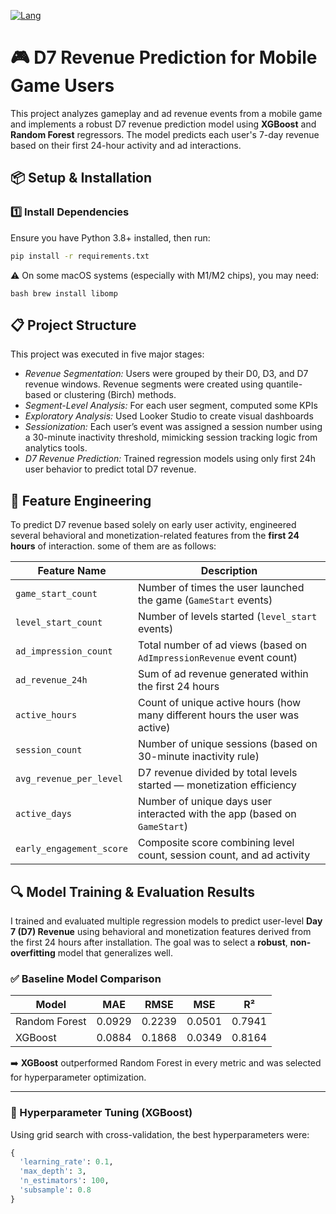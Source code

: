 <p>
  <a href="#">
    <img alt="Lang" src="https://img.shields.io/static/v1?label=lang&message=en&color=blue" target="_blank" />
  </a>
</p>

# 🎮 D7 Revenue Prediction for Mobile Game Users

This project analyzes gameplay and ad revenue events from a mobile game and implements a robust D7 revenue prediction model using **XGBoost** and **Random Forest** regressors. The model predicts each user's 7-day revenue based on their first 24-hour activity and ad interactions.

## 📦 Setup & Installation

### 1️⃣ Install Dependencies

Ensure you have Python 3.8+ installed, then run:

```bash
pip install -r requirements.txt
```

⚠️ On some macOS systems (especially with M1/M2 chips), you may need:

```
bash brew install libomp
```
## :clipboard: Project Structure
This project was executed in five major stages:
  - *Revenue Segmentation:* Users were grouped by their D0, D3, and D7 revenue windows. Revenue segments were created using quantile-based or clustering (Birch) methods.
  - *Segment-Level Analysis:* For each user segment, computed some KPIs 
  - *Exploratory Analysis:* Used Looker Studio to create visual dashboards
  - *Sessionization:* Each user’s event was assigned a session number using a 30-minute inactivity threshold, mimicking session tracking logic from analytics tools.
  - *D7 Revenue Prediction:* Trained regression models using only first 24h user behavior to predict total D7 revenue.

## 🧠 Feature Engineering

To predict D7 revenue based solely on early user activity, engineered several behavioral and monetization-related features from the **first 24 hours** of interaction. some of them are as follows:

| Feature Name             | Description                                                                 |
|--------------------------|-----------------------------------------------------------------------------|
| `game_start_count`       | Number of times the user launched the game (`GameStart` events)             |
| `level_start_count`      | Number of levels started (`level_start` events)                             |
| `ad_impression_count`    | Total number of ad views (based on `AdImpressionRevenue` event count)       |
| `ad_revenue_24h`         | Sum of ad revenue generated within the first 24 hours                       |
| `active_hours`           | Count of unique active hours (how many different hours the user was active) |
| `session_count`          | Number of unique sessions (based on 30-minute inactivity rule)              |
| `avg_revenue_per_level`    | D7 revenue divided by total levels started — monetization efficiency        |
| `active_days`              | Number of unique days user interacted with the app (based on `GameStart`)   |
| `early_engagement_score`   | Composite score combining level count, session count, and ad activity        |

## 🔍 Model Training & Evaluation Results

I trained and evaluated multiple regression models to predict user-level **Day 7 (D7) Revenue** using behavioral and monetization features derived from the first 24 hours after installation. The goal was to select a **robust**, **non-overfitting** model that generalizes well.

### ✅ Baseline Model Comparison

| Model          | MAE    | RMSE   | MSE    | R²     |  
|----------------|--------|--------|--------|--------|
| Random Forest  | 0.0929 | 0.2239 | 0.0501 | 0.7941 | 
| XGBoost        | 0.0884 | 0.1868 | 0.0349 | 0.8164 | 

➡️ **XGBoost** outperformed Random Forest in every metric and was selected for hyperparameter optimization.

---

### 🔧 Hyperparameter Tuning (XGBoost)

Using grid search with cross-validation, the best hyperparameters were:

```python
{
  'learning_rate': 0.1,
  'max_depth': 3,
  'n_estimators': 100,
  'subsample': 0.8
}




